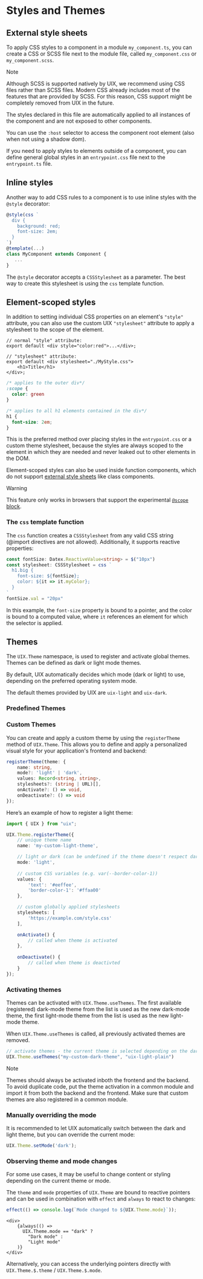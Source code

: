 # Styles and Themes

## External style sheets

To apply CSS styles to a component in a module `my_component.ts`, you can create a CSS or SCSS file next to the module file, called `my_component.css` or `my_component.scss`. 

> [!NOTE]
> Although SCSS is supported natively by UIX, we recommend using CSS files rather than SCSS files.
> Modern CSS already includes most of the features that are provided by SCSS.
> For this reason, CSS support might be completely removed from UIX in the future.

The styles declared in this file are automatically applied to all instances of the component and are not exposed to other components.

You can use the `:host` selector to access the component root element (also when not using a shadow dom).

If you need to apply styles to elements outside of a component,
you can define general global styles in an `entrypoint.css` file next to the `entrypoint.ts` file.

## Inline styles

Another way to add CSS rules to a component is to use inline styles with the `@style` decorator:

```ts
@style(css `
  div {
    background: red;
    font-size: 2em;
  }
`)
@template(...)
class MyComponent extends Component {
   ...
}
```

The `@style` decorator accepts a `CSSStylesheet` as a parameter.
The best way to create this stylesheet is using the `css` template function.


## Element-scoped styles

In addition to setting individual CSS properties on an element's `"style"` attribute, you can also use the custom UIX `"stylesheet"` attribute to apply a stylesheet to the scope of the element.

```tsx
// normal "style" attribute:
export default <div style="color:red">...</div>;

// "stylesheet" attribute:
export default <div stylesheet="./MyStyle.css">  
    <h1>Title</h1>
</div>;
```
```css title="MyStyle.css" icon="fa-file"
/* applies to the outer div*/
:scope {
  color: green
}

/* applies to all h1 elements contained in the div*/
h1 {
  font-size: 2em;
}
```

This is the preferred method over placing styles in the `entrypoint.css` or a custom theme stylesheet, because the styles are always scoped to the element in which they are needed and never leaked out to
other elements in the DOM.

Element-scoped styles can also be used inside function components, which do not support [external style sheets](#external-style-sheets) like class components.

> [!WARNING]
> This feature only works in browsers that support the experimental [`@scope` block](https://developer.mozilla.org/en-US/docs/Web/CSS/@scope#browser_compatibility).


### The `css` template function

The `css` function creates a `CSSStylesheet` from any valid CSS string (@import directives are not allowed). Additionally, it supports reactive properties:

```ts
const fontSize: Datex.ReactiveValue<string> = $("10px")
const stylesheet: CSSStylesheet = css `
  h1.big {
    font-size: ${fontSize};
    color: ${it => it.myColor};
  }
`
fontSize.val = "20px"
```

In this example, the `font-size` property is bound to a pointer, and the color is bound to a computed value, where `it` references an element for which the selector is applied.


## Themes

The `UIX.Theme` namespace, is used to register and activate global themes. Themes can be defined as dark or light mode themes.

By default, UIX automatically decides which mode (dark or light) to use, depending on the preferred operating system mode.

The default themes provided by UIX are `uix-light` and `uix-dark`.

### Predefined Themes


### Custom Themes

You can create and apply a custom theme by using the `registerTheme` method of `UIX.Theme`. This allows you to define and apply a personalized visual style for your application's frontend and backend:

```ts
registerTheme(theme: {
    name: string,
    mode?: 'light' | 'dark',
    values: Record<string, string>,
    stylesheets?: (string | URL)[],
    onActivate?: () => void,
    onDeactivate?: () => void
});
```

Here’s an example of how to register a light theme:

```ts
import { UIX } from "uix";

UIX.Theme.registerTheme({
    // unique theme name
    name: 'my-custom-light-theme',

    // light or dark (can be undefined if the theme doesn't respect dark/light mode preferences)
    mode: 'light',
    
    // custom CSS variables (e.g. var(--border-color-1))
    values: {
        'text': '#eeffee',
        'border-color-1': '#ffaa00'
    },

    // custom globally applied stylesheets
    stylesheets: [
        'https://example.com/style.css'
    ],

    onActivate() {
        // called when theme is activated
    },
    
    onDeactivate() {
        // called when theme is deactivted
    }
});
```
### Activating themes

Themes can be activated with `UIX.Theme.useThemes`.
The first available (registered) dark-mode theme from the list is used
as the new dark-mode theme, the first light-mode theme from the list is used as the new light-mode theme.

When `UIX.Theme.useThemes` is called, all previously activated themes are removed.

```ts 
// activate themes - the current theme is selected depending on the dark/light mode preference
UIX.Theme.useThemes("my-custom-dark-theme", "uix-light-plain")
```

> [!NOTE]
> Themes should always be activated  inboth the frontend and the backend. 
> To avoid duplicate code, put the theme activation in a common module and import it from both the backend and the frontend. Make sure that custom themes are also registered in a common module. 

### Manually overriding the mode

It is recommended to let UIX automatically switch between the dark and light theme, but you can override the current mode:

```ts
UIX.Theme.setMode('dark');
```

### Observing theme and mode changes

For some use cases, it may be useful to change content or styling depending on the current theme or mode.

The `theme` and `mode` properties of `UIX.Theme` are bound to reactive pointers and can be used in combination with `effect` and `always` to react to changes:

```ts
effect(() => console.log(`Mode changed to ${UIX.Theme.mode}`));
```

```tsx
<div>
    {always(() =>
      UIX.Theme.mode == "dark" ?
        "Dark mode" :
        "Light mode"
    )}
</div>
```

Alternatively, you can access the underlying pointers directly with `UIX.Theme.$.theme` / `UIX.Theme.$.mode`.
